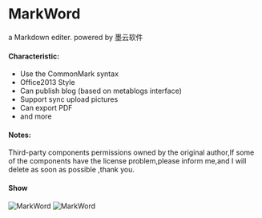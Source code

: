 # MarkWord
a Markdown editer. powered by 墨云软件
#### Characteristic:
+ Use the CommonMark syntax
+ Office2013 Style
+ Can publish blog (based on metablogs interface)
+ Support sync upload pictures
+ Can export PDF
+ and more

#### Notes:

Third-party components permissions owned by the original author,If some of the components have the license problem,please inform me,and  I will delete as soon as possible ,thank you. 

#### Show
![MarkWord](http://images2015.cnblogs.com/blog/483434/201607/483434-20160722224645013-935701696.gif)
![MarkWord](http://images2015.cnblogs.com/blog/483434/201607/483434-20160722224650029-1877956392.gif)



